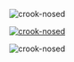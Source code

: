 
<p align="left"><img src="https://komarev.com/ghpvc/?username=crook-nosed&label=Profile%20views&color=05f02c&style=flat"
                     alt="crook-nosed"/></p>
<p align="left"><a href="https://twitter.com/crook_nosed" target="blank"><img
        src="https://img.shields.io/twitter/follow/crook_nosed?logo=twitter&style=for-the-badge" alt="crook-nosed"/></a>
</p>
<p><img align="center" src="https://github-readme-streak-stats.herokuapp.com/?user=crook-nosed&" alt="crook-nosed"/></p>

<!--
**shishirjha/shishirjha** is a ✨ _special_ ✨ repository because its `README.md` (this file) appears on your GitHub profile.

Here are some ideas to get you started:

- 🔭 I’m currently working on ...
- 🌱 I’m currently learning ...
- 👯 I’m looking to collaborate on ...
- 🤔 I’m looking for help with ...
- 💬 Ask me about ...
- 📫 How to reach me: ...
- 😄 Pronouns: ...
- ⚡ Fun fact: ...
-->
